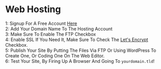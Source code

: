 # Web Hosting
1: Signup For A Free Account [Here](https://the-mcloud.ml/signup)
<br>
2: Add Your Domain Name To The Hosting Account
<br>
3: Make Sure To Enable The FTP Checkbox
<br>
4: Enable SSL If You Need It, Make Sure To Check The [Let's Encrypt](https://letsencrypt.org) Checkbox.
<br>
5: Publish Your Site By Putting The Files Via FTP Or Using WordPress To Create One, Or Coding One On The Web Editor.
<br>
6: Test Your Site, By Firing Up A Browser And Going To `yourdomain.tld`! 
